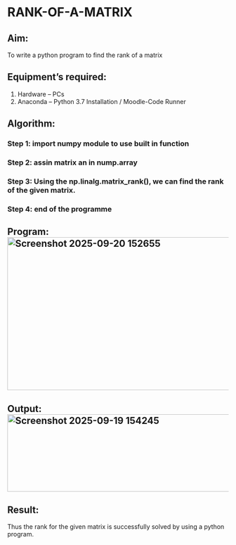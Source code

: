 # RANK-OF-A-MATRIX
## Aim:
To write a python program to find the rank of a matrix
## Equipment’s required:
1. 	Hardware – PCs
2. 	Anaconda – Python 3.7 Installation / Moodle-Code Runner
## Algorithm:
### Step 1: import numpy module to use built in function
### Step 2: assin matrix an in nump.array
### Step 3: Using the np.linalg.matrix_rank(), we can find the rank of the given matrix.
### Step 4: end of the programme 
## Program:<img width="731" height="348" alt="Screenshot 2025-09-20 152655" src="https://github.com/user-attachments/assets/0d3b1800-dd05-4e28-9b0b-3df48fa89dc8" />

## Output:<img width="1270" height="176" alt="Screenshot 2025-09-19 154245" src="https://github.com/user-attachments/assets/67f82a83-57c5-4f65-a7fc-6f41bfb496c6" />

## Result:
Thus the rank for the given matrix is successfully solved by  using a python program.

